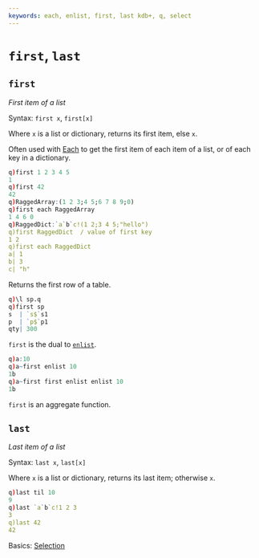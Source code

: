 ```yaml
---
keywords: each, enlist, first, last kdb+, q, select
---
```


# `first`, `last`


## `first`

_First item of a list_

Syntax: `first x`, `first[x]`

Where `x` is a list or dictionary, returns its first item, else `x`.

Often used with [Each](distributors.md#each) to get the first item of each item of a list, or of each key in a dictionary.

```q
q)first 1 2 3 4 5
1
q)first 42
42
q)RaggedArray:(1 2 3;4 5;6 7 8 9;0)
q)first each RaggedArray
1 4 6 0
q)RaggedDict:`a`b`c!(1 2;3 4 5;"hello")
q)first RaggedDict  / value of first key
1 2
q)first each RaggedDict
a| 1
b| 3
c| "h"
```

Returns the first row of a table.

```q
q)\l sp.q
q)first sp
s  | `s$`s1
p  | `p$`p1
qty| 300
```

`first` is the dual to [`enlist`](enlist.md).

```q
q)a:10
q)a~first enlist 10
1b
q)a~first first enlist enlist 10
1b
```

`first` is an aggregate function.



## `last`

_Last item of a list_

Syntax: `last x`, `last[x]`

Where `x` is a list or dictionary, returns its last item; otherwise `x`.

```q
q)last til 10
9
q)last `a`b`c!1 2 3
3
q)last 42
42
```

<i class="fare fa-hand-point-right"></i>
Basics: [Selection](../basics/selection.md)